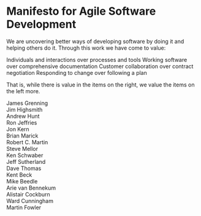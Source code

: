 # Manifesto for Agile Software Development


We are uncovering better ways of developing 
software by doing it and helping others do it.
Through this work we have come to value:


Individuals and interactions over processes and tools
Working software over comprehensive documentation
Customer collaboration over contract negotiation
Responding to change over following a plan


That is, while there is value in the items on
the right, we value the items on the left more.

James Grenning<br>
Jim Highsmith<br>
Andrew Hunt<br>
Ron Jeffries<br>
Jon Kern<br>
Brian Marick<br>
Robert C. Martin<br>
Steve Mellor<br>
Ken Schwaber<br>
Jeff Sutherland<br>
Dave Thomas<br>
Kent Beck<br>
Mike Beedle<br>
Arie van Bennekum<br>
Alistair Cockburn<br>
Ward Cunningham<br>
Martin Fowler
